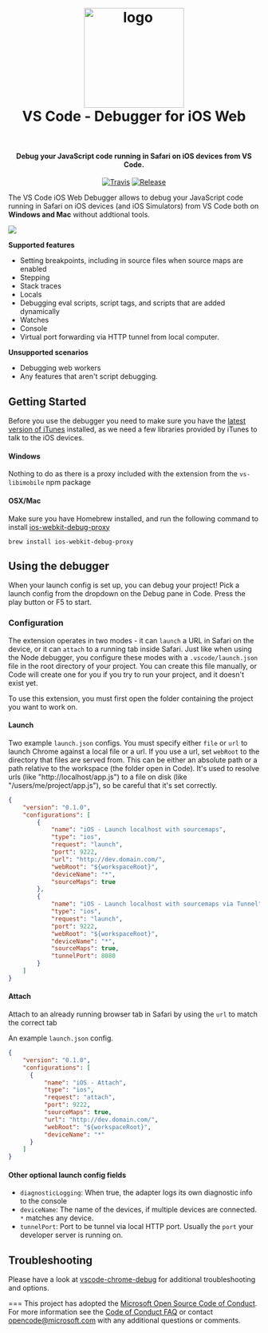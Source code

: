 
<h1 align="center">
  <br>
    <img src="https://cdn.rawgit.com/Microsoft/vscode-ios-web-debug/master/.readme/icon.png" alt="logo" width="200">
  <br>
  VS Code - Debugger for iOS Web
  <br>
  <br>
</h1>

<h4 align="center">Debug your JavaScript code running in Safari on iOS devices from VS Code.</h4>

<p align="center">
  <a href="https://travis-ci.com/Microsoft/vscode-ios-web-debug"><img src="https://travis-ci.com/Microsoft/vscode-ios-web-debug.svg?token=WQL8U9tKa9M9yQmjXHTp" alt="Travis"></a>
  <a href="https://github.com/microsoft/vscode-ios-web-debug/releases"><img src="https://img.shields.io/github/release/Microsoft/vscode-ios-web-debug.svg" alt="Release"></a>
</p>

The VS Code iOS Web Debugger allows to debug your JavaScript code running in Safari on iOS devices (and iOS Simulators) from VS Code both on **Windows and Mac** without addtional tools.

![](https://cdn.rawgit.com/Microsoft/vscode-ios-web-debug/master/.readme/demo.gif)

**Supported features**
* Setting breakpoints, including in source files when source maps are enabled
* Stepping
* Stack traces
* Locals
* Debugging eval scripts, script tags, and scripts that are added dynamically
* Watches
* Console
* Virtual port forwarding via HTTP tunnel from local computer.

**Unsupported scenarios**
* Debugging web workers
* Any features that aren't script debugging.

## Getting Started

Before you use the debugger you need to make sure you have the [latest version of iTunes](http://www.apple.com/itunes/download/) installed, as we need a few libraries provided by iTunes to talk to the iOS devices.

#### Windows
Nothing to do as there is a proxy included with the extension from the `vs-libimobile` npm package

#### OSX/Mac
Make sure you have Homebrew installed, and run the following command to install [ios-webkit-debug-proxy](https://github.com/google/ios-webkit-debug-proxy)

```
brew install ios-webkit-debug-proxy
```

## Using the debugger

When your launch config is set up, you can debug your project! Pick a launch config from the dropdown on the Debug pane in Code. Press the play button or F5 to start.

### Configuration

The extension operates in two modes - it can `launch` a URL in Safari on the device, or it can `attach` to a running tab inside Safari. Just like when using the Node debugger, you configure these modes with a `.vscode/launch.json` file in the root directory of your project. You can create this file manually, or Code will create one for you if you try to run your project, and it doesn't exist yet.

To use this extension, you must first open the folder containing the project you want to work on.

#### Launch
Two example `launch.json` configs. You must specify either `file` or `url` to launch Chrome against a local file or a url. If you use a url, set `webRoot` to the directory that files are served from. This can be either an absolute path or a path relative to the workspace (the folder open in Code). It's used to resolve urls (like "http://localhost/app.js") to a file on disk (like "/users/me/project/app.js"), so be careful that it's set correctly.

```json
{
    "version": "0.1.0",
    "configurations": [
        {
            "name": "iOS - Launch localhost with sourcemaps",
            "type": "ios",
            "request": "launch",
            "port": 9222,
            "url": "http://dev.domain.com/",
            "webRoot": "${workspaceRoot}",
            "deviceName": "*",
            "sourceMaps": true
        },
        {
            "name": "iOS - Launch localhost with sourcemaps via Tunnel",
            "type": "ios",
            "request": "launch",
            "port": 9222,
            "webRoot": "${workspaceRoot}",
            "deviceName": "*",
            "sourceMaps": true,
            "tunnelPort": 8080
        }
    ]
}
```

#### Attach

Attach to an already running browser tab in Safari by using the `url` to match the correct tab

An example `launch.json` config.
```json
{
    "version": "0.1.0",
    "configurations": [
      {
          "name": "iOS - Attach",
          "type": "ios",
          "request": "attach",
          "port": 9222,
          "sourceMaps": true,
          "url": "http://dev.domain.com/",
          "webRoot": "${workspaceRoot}",
          "deviceName": "*"
      }
    ]
}
```

#### Other optional launch config fields
* `diagnosticLogging`: When true, the adapter logs its own diagnostic info to the console
* `deviceName`: The name of the devices, if multiple devices are connected. `*` matches any device.
* `tunnelPort`: Port to be tunnel via local HTTP port. Usually the `port` your developer server is running on.

## Troubleshooting
Please have a look at [vscode-chrome-debug](https://github.com/Microsoft/vscode-chrome-debug/) for additional troubleshooting and options.

===
This project has adopted the [Microsoft Open Source Code of Conduct](https://opensource.microsoft.com/codeofconduct/). For more information see the [Code of Conduct FAQ](https://opensource.microsoft.com/codeofconduct/faq/) or contact [opencode@microsoft.com](mailto:opencode@microsoft.com) with any additional questions or comments.
